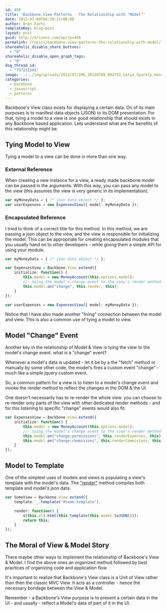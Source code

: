 ```yaml
---
id: 456
title: 'Backbone.View Patterns - The Relationship with "Model"'
date: 2012-07-09T06:39:21+00:00
author: Oren Farhi 
templateKey: blog-post
layout: post
guid: http://orizens.com/wp/?p=456
permalink: /topics/backbone-view-patterns-the-relationship-with-model/
shareaholic_disable_share_buttons:
  - "0"
shareaholic_disable_open_graph_tags:
  - "0"
dsq_thread_id:
  - "757231591"
image: ../../img/uploads/2012/07/IMG_20120709_094753_Satya_Sparkly_Hassel_1.jpg
categories:
  - backbone
  - javascript
  - patterns
---
```

Backbone's View class exists for displaying a certain data. On of its main purposes is to manifest data objects (JSON) to its DOM presentation. For that, tying a model to a view is one good relationship that should exists in any Backbone based application. Lets understand what are the benefits of this relationship might be.<!--more-->

## Tying Model to View

Tying a model to a view can be done in more than one way.

### External Reference

When creating a new instance for a view, a ready made backbone model can be passed in the arguments. With this way, you can pass any model to the view (this assumes the view is very generic in its implementation).

```typescript
var myMoneyData = { /* json data object */ };
var userExpenses = new ExpensesView({ model: myMoneyData });
```

### Encapsulated Reference

I tried to think of a correct title for this method. In this method, we are passing a json object to the view, and the view is responsible for initializing the model. This can be appropriate for creating encapsulated modules that you usually hand on to other developers - while giving them a simple API for using your module.

```typescript
var myMoneyData = { /* json data object */ };

var ExpensesView = Backbone.View.extend({
	initialize: function() {
		this.model = new MoneyAccount(this.options.model);
		//- tying the model's change event to the view's render method
		this.model.on("change", this.render, this);
	}
});

var userExpenses = new ExpensesView({ model: myMoneyData });
```

Notice that I have also made another "living" connection between the model and view. This is also a common use of tying a model to view.

## Model "Change" Event

Another key in the relationship of Model & View is tying the view to the model's change event. what is a "change" event?
  
Whenever a model's data is updated - let it be by a the "fetch" method or manually by some other code, the model's fires a custom event "change" - much like a simple jquery custom event.
  
So, a common pattern for a view is to listen to a model's change event and invoke the render method to reflect the changes in the DOM & the UI.
  
One doesn't necessarily has to re-render the whole view. you can choose to re-render only parts of the view with other dedicated render methods - and for this listening to specific "change" events would also fit:

```typescript
var ExpensesView = Backbone.View.extend({
	initialize: function() {
		this.model = new MoneyAccount(this.options.model);
		//- tying the model's change event to the view's render method
		this.model.on("change:permissions", this.renderExpenses, this);
		this.model.on("change:commisions", this.renderCommisions, this);
	}
});
```

## Model to Template

One of the simplest uses of models and views is populating a view's template with the model's data. The ["render"](http://orizens.com/wp/topics/backbone-view-patterns-the-render-method/ "Backbone.View Patterns – the “render” method") method compiles both template and model's json data:

```typescript
var SomeView = Backbone.View.extend({
	template: _.template("#some-template"),

	render: function() {
		$(this.el).html(this.template(this.model.toJSON()));
		return this;
	}
});
```

## The Moral of View & Model Story

There maybe other ways to implement the relationship of Backbone's View & Model. I find the above ones an organized method followed by best practices of organizing code and application flow.
  
It's important to realize that Backbone's View class is a Unit of View rather than then the classic MVC View. It acts as a controller - hence the necessary bondage between the View & Model.
  
Remember - a Backbone's View purpose is to present a certain data in the UI - and usually - reflect a Model's data of part of it in the UI.